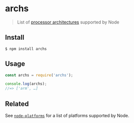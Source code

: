 # archs

> List of [processor architectures](https://nodejs.org/api/process.html#process_process_arch) supported by Node

## Install

```
$ npm install archs
```

## Usage

```js
const archs = require('archs');

console.log(archs);
//=> ['arm', …]
```

## Related

See [`node-platforms`](https://github.com/sindresorhus/node-platforms) for a list of platforms supported by Node.

